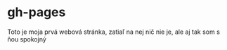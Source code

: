 # gh-pages
<!DOCTYPE html >

<html lang= "sk-sk" > 
    <head> 
        <meta charset= "utf-8" /> <title> Moja prvá webová stránka </title> </head> 
        <body> 
          <p> Toto je moja prvá webová stránka, zatiaľ na nej nič nie je, ale aj tak som s ňou spokojný </p> 
</body> 
</html>
